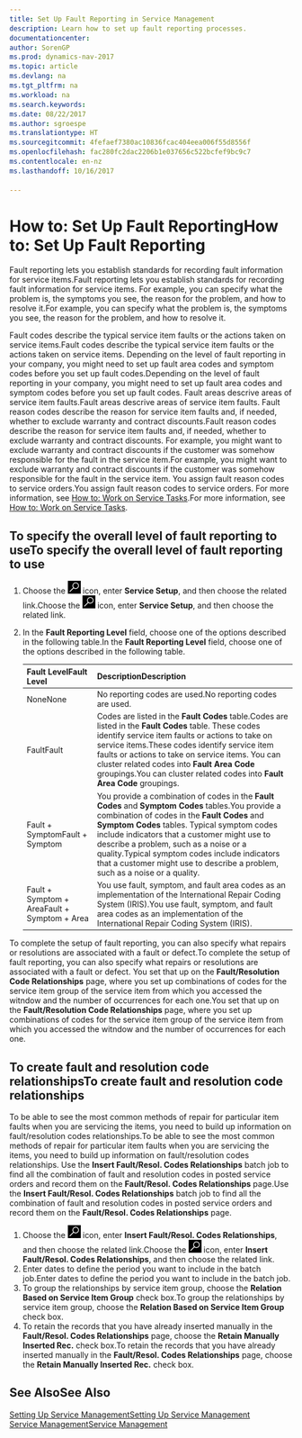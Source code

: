 ```yaml
---
title: Set Up Fault Reporting in Service Management
description: Learn how to set up fault reporting processes.
documentationcenter: 
author: SorenGP
ms.prod: dynamics-nav-2017
ms.topic: article
ms.devlang: na
ms.tgt_pltfrm: na
ms.workload: na
ms.search.keywords: 
ms.date: 08/22/2017
ms.author: sgroespe
ms.translationtype: HT
ms.sourcegitcommit: 4fefaef7380ac10836fcac404eea006f55d8556f
ms.openlocfilehash: fac280fc2dac2206b1e037656c522bcfef9bc9c7
ms.contentlocale: en-nz
ms.lasthandoff: 10/16/2017

---
```


# <a name="how-to-set-up-fault-reporting"></a><span data-ttu-id="19ceb-103">How to: Set Up Fault Reporting</span><span class="sxs-lookup"><span data-stu-id="19ceb-103">How to: Set Up Fault Reporting</span></span>
<span data-ttu-id="19ceb-104">Fault reporting lets you establish standards for recording fault information for service items.</span><span class="sxs-lookup"><span data-stu-id="19ceb-104">Fault reporting lets you establish standards for recording fault information for service items.</span></span> <span data-ttu-id="19ceb-105">For example, you can specify what the problem is, the symptoms you see, the reason for the problem, and how to resolve it.</span><span class="sxs-lookup"><span data-stu-id="19ceb-105">For example, you can specify what the problem is, the symptoms you see, the reason for the problem, and how to resolve it.</span></span>  

<span data-ttu-id="19ceb-106">Fault codes describe the typical service item faults or the actions taken on service items.</span><span class="sxs-lookup"><span data-stu-id="19ceb-106">Fault codes describe the typical service item faults or the actions taken on service items.</span></span> <span data-ttu-id="19ceb-107">Depending on the level of fault reporting in your company, you might need to set up fault area codes and symptom codes before you set up fault codes.</span><span class="sxs-lookup"><span data-stu-id="19ceb-107">Depending on the level of fault reporting in your company, you might need to set up fault area codes and symptom codes before you set up fault codes.</span></span> <span data-ttu-id="19ceb-108">Fault areas descrive areas of service item faults.</span><span class="sxs-lookup"><span data-stu-id="19ceb-108">Fault areas descrive areas of service item faults.</span></span> <span data-ttu-id="19ceb-109">Fault reason codes describe the reason for service item faults and, if needed, whether to exclude warranty and contract discounts.</span><span class="sxs-lookup"><span data-stu-id="19ceb-109">Fault reason codes describe the reason for service item faults and, if needed, whether to exclude warranty and contract discounts.</span></span> <span data-ttu-id="19ceb-110">For example, you might want to exclude warranty and contract discounts if the customer was somehow responsible for the fault in the service item.</span><span class="sxs-lookup"><span data-stu-id="19ceb-110">For example, you might want to exclude warranty and contract discounts if the customer was somehow responsible for the fault in the service item.</span></span> <span data-ttu-id="19ceb-111">You assign fault reason codes to service orders.</span><span class="sxs-lookup"><span data-stu-id="19ceb-111">You assign fault reason codes to service orders.</span></span> <span data-ttu-id="19ceb-112">For more information, see [How to: Work on Service Tasks](service-how-to-work-on-service-tasks.md).</span><span class="sxs-lookup"><span data-stu-id="19ceb-112">For more information, see [How to: Work on Service Tasks](service-how-to-work-on-service-tasks.md).</span></span>  

## <a name="to-specify-the-overall-level-of-fault-reporting-to-use"></a><span data-ttu-id="19ceb-113">To specify the overall level of fault reporting to use</span><span class="sxs-lookup"><span data-stu-id="19ceb-113">To specify the overall level of fault reporting to use</span></span>
1. <span data-ttu-id="19ceb-114">Choose the ![Search for Page or Report](media/ui-search/search_small.png "Search for Page or Report icon") icon, enter **Service Setup**, and then choose the related link.</span><span class="sxs-lookup"><span data-stu-id="19ceb-114">Choose the ![Search for Page or Report](media/ui-search/search_small.png "Search for Page or Report icon") icon, enter **Service Setup**, and then choose the related link.</span></span> 
2. <span data-ttu-id="19ceb-115">In the **Fault Reporting Level** field, choose one of the options described in the following table.</span><span class="sxs-lookup"><span data-stu-id="19ceb-115">In the **Fault Reporting Level** field, choose one of the options described in the following table.</span></span>  
  
    |<span data-ttu-id="19ceb-116">**Fault Level**</span><span class="sxs-lookup"><span data-stu-id="19ceb-116">**Fault Level**</span></span>|<span data-ttu-id="19ceb-117">**Description**</span><span class="sxs-lookup"><span data-stu-id="19ceb-117">**Description**</span></span>|  
    |------------|-------------|  
    |<span data-ttu-id="19ceb-118">None</span><span class="sxs-lookup"><span data-stu-id="19ceb-118">None</span></span> | <span data-ttu-id="19ceb-119">No reporting codes are used.</span><span class="sxs-lookup"><span data-stu-id="19ceb-119">No reporting codes are used.</span></span>|  
    |<span data-ttu-id="19ceb-120">Fault</span><span class="sxs-lookup"><span data-stu-id="19ceb-120">Fault</span></span> | <span data-ttu-id="19ceb-121">Codes are listed in the **Fault Codes** table.</span><span class="sxs-lookup"><span data-stu-id="19ceb-121">Codes are listed in the **Fault Codes** table.</span></span> <span data-ttu-id="19ceb-122">These codes identify service item faults or actions to take on service items.</span><span class="sxs-lookup"><span data-stu-id="19ceb-122">These codes identify service item faults or actions to take on service items.</span></span> <span data-ttu-id="19ceb-123">You can cluster related codes into **Fault Area Code** groupings.</span><span class="sxs-lookup"><span data-stu-id="19ceb-123">You can cluster related codes into **Fault Area Code** groupings.</span></span>|  
    |<span data-ttu-id="19ceb-124">Fault + Symptom</span><span class="sxs-lookup"><span data-stu-id="19ceb-124">Fault + Symptom</span></span> | <span data-ttu-id="19ceb-125">You provide a combination of codes in the **Fault Codes** and **Symptom Codes** tables.</span><span class="sxs-lookup"><span data-stu-id="19ceb-125">You provide a combination of codes in the **Fault Codes** and **Symptom Codes** tables.</span></span> <span data-ttu-id="19ceb-126">Typical symptom codes include indicators that a customer might use to describe a problem, such as a noise or a quality.</span><span class="sxs-lookup"><span data-stu-id="19ceb-126">Typical symptom codes include indicators that a customer might use to describe a problem, such as a noise or a quality.</span></span>|  
    |<span data-ttu-id="19ceb-127">Fault + Symptom + Area</span><span class="sxs-lookup"><span data-stu-id="19ceb-127">Fault + Symptom + Area</span></span> | <span data-ttu-id="19ceb-128">You use fault, symptom, and fault area codes as an implementation of the International Repair Coding System (IRIS).</span><span class="sxs-lookup"><span data-stu-id="19ceb-128">You use fault, symptom, and fault area codes as an implementation of the International Repair Coding System (IRIS).</span></span>|  
  
<span data-ttu-id="19ceb-129">To complete the setup of fault reporting, you can also specify what repairs or resolutions are associated with a fault or defect.</span><span class="sxs-lookup"><span data-stu-id="19ceb-129">To complete the setup of fault reporting, you can also specify what repairs or resolutions are associated with a fault or defect.</span></span> <span data-ttu-id="19ceb-130">You set that up on the **Fault/Resolution Code Relationships** page, where you set up combinations of codes for the service item group of the service item from which you accessed the witndow and the number of occurrences for each one.</span><span class="sxs-lookup"><span data-stu-id="19ceb-130">You set that up on the **Fault/Resolution Code Relationships** page, where you set up combinations of codes for the service item group of the service item from which you accessed the witndow and the number of occurrences for each one.</span></span>

## <a name="to-create-fault-and-resolution-code-relationships"></a><span data-ttu-id="19ceb-131">To create fault and resolution code relationships</span><span class="sxs-lookup"><span data-stu-id="19ceb-131">To create fault and resolution code relationships</span></span>
<!--this needs to go in a working with topic-->
<span data-ttu-id="19ceb-132">To be able to see the most common methods of repair for particular item faults when you are servicing the items, you need to build up information on fault/resolution codes relationships.</span><span class="sxs-lookup"><span data-stu-id="19ceb-132">To be able to see the most common methods of repair for particular item faults when you are servicing the items, you need to build up information on fault/resolution codes relationships.</span></span> <span data-ttu-id="19ceb-133">Use the **Insert Fault/Resol. Codes Relationships** batch job to find all the combination of fault and resolution codes in posted service orders and record them on the **Fault/Resol. Codes Relationships** page.</span><span class="sxs-lookup"><span data-stu-id="19ceb-133">Use the **Insert Fault/Resol. Codes Relationships** batch job to find all the combination of fault and resolution codes in posted service orders and record them on the **Fault/Resol. Codes Relationships** page.</span></span> 
  
1. <span data-ttu-id="19ceb-134">Choose the ![Search for Page or Report](media/ui-search/search_small.png "Search for Page or Report icon") icon, enter **Insert Fault/Resol. Codes Relationships**, and then choose the related link.</span><span class="sxs-lookup"><span data-stu-id="19ceb-134">Choose the ![Search for Page or Report](media/ui-search/search_small.png "Search for Page or Report icon") icon, enter **Insert Fault/Resol. Codes Relationships**, and then choose the related link.</span></span>  
2. <span data-ttu-id="19ceb-135">Enter dates to define the period you want to include in the batch job.</span><span class="sxs-lookup"><span data-stu-id="19ceb-135">Enter dates to define the period you want to include in the batch job.</span></span>  
3. <span data-ttu-id="19ceb-136">To group the relationships by service item group, choose the **Relation Based on Service Item Group** check box.</span><span class="sxs-lookup"><span data-stu-id="19ceb-136">To group the relationships by service item group, choose the **Relation Based on Service Item Group** check box.</span></span>  
4. <span data-ttu-id="19ceb-137">To retain the records that you have already inserted manually in the **Fault/Resol. Codes Relationships** page, choose the **Retain Manually Inserted Rec.** check box.</span><span class="sxs-lookup"><span data-stu-id="19ceb-137">To retain the records that you have already inserted manually in the **Fault/Resol. Codes Relationships** page, choose the **Retain Manually Inserted Rec.** check box.</span></span>  

## <a name="see-also"></a><span data-ttu-id="19ceb-138">See Also</span><span class="sxs-lookup"><span data-stu-id="19ceb-138">See Also</span></span>
[<span data-ttu-id="19ceb-139">Setting Up Service Management</span><span class="sxs-lookup"><span data-stu-id="19ceb-139">Setting Up Service Management</span></span>](service-setup-service.md)  
[<span data-ttu-id="19ceb-140">Service Management</span><span class="sxs-lookup"><span data-stu-id="19ceb-140">Service Management</span></span>](service-service.md)  

